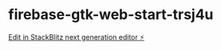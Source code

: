 # firebase-gtk-web-start-trsj4u

[Edit in StackBlitz next generation editor ⚡️](https://stackblitz.com/~/github.com/emr-at-instep/firebase-gtk-web-start-trsj4u)